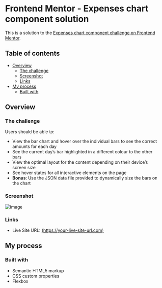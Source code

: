 # Frontend Mentor - Expenses chart component solution
This is a solution to the [Expenses chart component challenge on Frontend Mentor](https://www.frontendmentor.io/challenges/expenses-chart-component-e7yJBUdjwt). 

## Table of contents

- [Overview](#overview)
  - [The challenge](#the-challenge)
  - [Screenshot](#screenshot)
  - [Links](#links)
- [My process](#my-process)
  - [Built with](#built-with)



## Overview

### The challenge

Users should be able to:

- View the bar chart and hover over the individual bars to see the correct amounts for each day
- See the current day’s bar highlighted in a different colour to the other bars
- View the optimal layout for the content depending on their device’s screen size
- See hover states for all interactive elements on the page
- **Bonus**: Use the JSON data file provided to dynamically size the bars on the chart

### Screenshot

![image](https://user-images.githubusercontent.com/119858979/209450657-0d96e1c6-84f1-4855-b3f7-4a43b3462180.png)





### Links
- Live Site URL: [(https://your-live-site-url.com)](https://chartchallenge.netlify.app)

## My process

### Built with

- Semantic HTML5 markup
- CSS custom properties
- Flexbox


